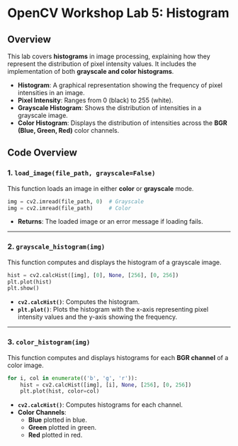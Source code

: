 # OpenCV Workshop Lab 5: Histogram

## Overview

This lab covers **histograms** in image processing, explaining how they represent the distribution of pixel intensity values. It includes the implementation of both **grayscale and color histograms**.

- **Histogram**: A graphical representation showing the frequency of pixel intensities in an image.
- **Pixel Intensity**: Ranges from 0 (black) to 255 (white).
- **Grayscale Histogram**: Shows the distribution of intensities in a grayscale image.
- **Color Histogram**: Displays the distribution of intensities across the **BGR (Blue, Green, Red)** color channels.

## Code Overview

### 1. `load_image(file_path, grayscale=False)`

This function loads an image in either **color** or **grayscale** mode.

```python
img = cv2.imread(file_path, 0)  # Grayscale
img = cv2.imread(file_path)     # Color
```

- **Returns**: The loaded image or an error message if loading fails.

---

### 2. `grayscale_histogram(img)`

This function computes and displays the histogram of a grayscale image.

```python
hist = cv2.calcHist([img], [0], None, [256], [0, 256])
plt.plot(hist)
plt.show()
```

- **`cv2.calcHist()`**: Computes the histogram.
- **`plt.plot()`**: Plots the histogram with the x-axis representing pixel intensity values and the y-axis showing the frequency.

---

### 3. `color_histogram(img)`

This function computes and displays histograms for each **BGR channel** of a color image.

```python
for i, col in enumerate(('b', 'g', 'r')):
    hist = cv2.calcHist([img], [i], None, [256], [0, 256])
    plt.plot(hist, color=col)
```

- **`cv2.calcHist()`**: Computes histograms for each channel.
- **Color Channels**:
  - **Blue** plotted in blue.
  - **Green** plotted in green.
  - **Red** plotted in red.
